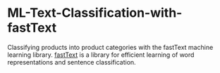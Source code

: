# ML-Text-Classification-with-fastText
Classifying products into product categories with the fastText machine learning library. [fastText](https://fasttext.cc/docs/en/support.html) is a library for efficient learning of word representations and sentence classification.
